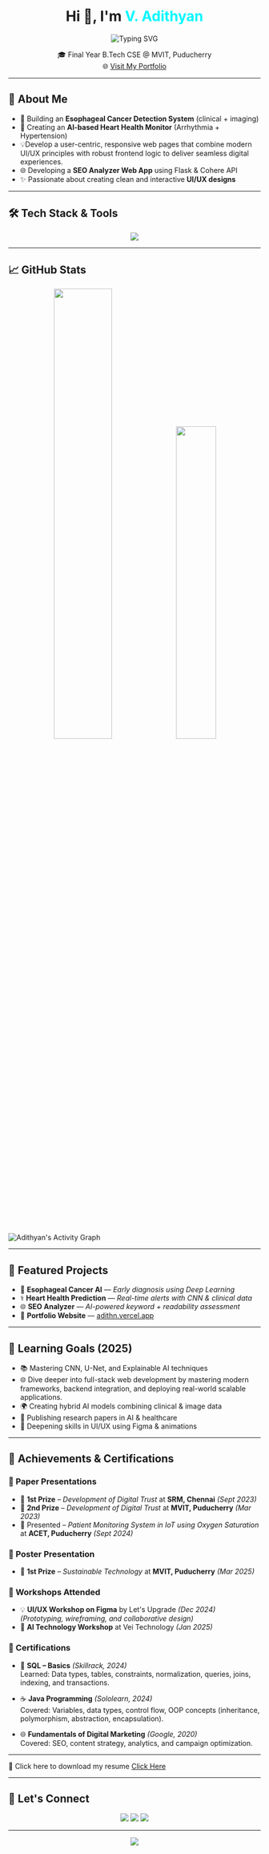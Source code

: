 <h1 align="center">Hi 👋, I'm <span style="color:#00f7ff;">V. Adithyan</span></h1>

<p align="center">
  <img src="https://readme-typing-svg.demolab.com?font=Fira+Code&weight=500&size=28&pause=1000&color=00F7FF&center=true&vCenter=true&width=900&lines=AI+Enthusiast+%7C+Web+Developer+%7C+UI%2FUX+Designer" alt="Typing SVG" />
</p>



<p align="center">
  🎓 Final Year B.Tech CSE @ MVIT, Puducherry <br>
  🌐 <a href="https://adithn.vercel.app/">Visit My Portfolio</a>
</p>

---

## 🧠 About Me

- 🔬 Building an **Esophageal Cancer Detection System** (clinical + imaging)
- 💓 Creating an **AI-based Heart Health Monitor** (Arrhythmia + Hypertension)
- 💡Develop a user-centric, responsive web pages that combine modern UI/UX principles with robust frontend logic to deliver seamless digital experiences.
- 🌐 Developing a **SEO Analyzer Web App** using Flask & Cohere API
- ✨ Passionate about creating clean and interactive **UI/UX designs**

---

## 🛠️ Tech Stack & Tools

<p align="center">
  <img src="https://skillicons.dev/icons?i=python,java,html,css,js,flask,mongodb,mysql,git,figma" />
</p>

---

## 📈 GitHub Stats

<p align="center">
  <img src="https://github-readme-stats.vercel.app/api?username=adithn04&show_icons=true&theme=tokyonight&hide_border=true" width="48%" />
  <img src="https://github-readme-stats.vercel.app/api/top-langs/?username=adithn04&layout=compact&theme=tokyonight&hide_border=true" width="40%" />
</p>

<a>
  <img alt="Adithyan's Activity Graph" src="https://github-readme-activity-graph.vercel.app/graph?username=adithn04&bg_color=1a1b27&color=8be9fd&line=50fa7b&point=f8f8f2&hide_border=true"/>
</a>


---

## 🧪 Featured Projects

- 🧬 **Esophageal Cancer AI** — *Early diagnosis using Deep Learning*
- ⚕️ **Heart Health Prediction** — *Real-time alerts with CNN & clinical data*
- 🌐 **SEO Analyzer** — *AI-powered keyword + readability assessment*
- 💼 **Portfolio Website** — [adithn.vercel.app](https://adithn.vercel.app/)

---

## 🎯 Learning Goals (2025)

- 📚 Mastering CNN, U-Net, and Explainable AI techniques
- 🌐 Dive deeper into full-stack web development by mastering modern frameworks, backend integration, and deploying real-world scalable applications.
- 🌍 Creating hybrid AI models combining clinical & image data
- 🧠 Publishing research papers in AI & healthcare
- 🎨 Deepening skills in UI/UX using Figma & animations

---

## 🏅 Achievements & Certifications

### 📜 Paper Presentations
- 🥇 **1st Prize** – *Development of Digital Trust* at **SRM, Chennai** *(Sept 2023)*
- 🥈 **2nd Prize** – *Development of Digital Trust* at **MVIT, Puducherry** *(Mar 2023)*
- 📝 Presented – *Patient Monitoring System in IoT using Oxygen Saturation* at **ACET, Puducherry** *(Sept 2024)*

### 🎨 Poster Presentation
- 🥇 **1st Prize** – *Sustainable Technology* at **MVIT, Puducherry** *(Mar 2025)*

### 🧠 Workshops Attended
- 💡 **UI/UX Workshop on Figma** by Let's Upgrade *(Dec 2024)*  
  *(Prototyping, wireframing, and collaborative design)*
- 🤖 **AI Technology Workshop** at Vei Technology *(Jan 2025)*

### 📜 Certifications
- 📘 **SQL – Basics** *(Skillrack, 2024)*  
  Learned: Data types, tables, constraints, normalization, queries, joins, indexing, and transactions.

- ☕ **Java Programming** *(Sololearn, 2024)*  
  Covered: Variables, data types, control flow, OOP concepts (inheritance, polymorphism, abstraction, encapsulation).

- 🌐 **Fundamentals of Digital Marketing** *(Google, 2020)*  
  Covered: SEO, content strategy, analytics, and campaign optimization.


---

📄 Click here to download my resume
<a href="https://drive.google.com/uc?export=download&id=1GEP1pMt_qzEfJQVQNUj6OSaIASOqSUdG" target="_blank"> Click Here</a>

---

## 🤝 Let's Connect

<p align="center">
  <a href="mailto:adithyan1912@gmail.com"><img src="https://img.shields.io/badge/Gmail-D14836?style=for-the-badge&logo=gmail&logoColor=white"/></a>
  <a href="https://www.linkedin.com/in/adithyan-v-54289a258/"><img src="https://img.shields.io/badge/LinkedIn-blue?style=for-the-badge&logo=linkedin&logoColor=white"/></a>
  <a href="https://adithn.vercel.app/"><img src="https://img.shields.io/badge/Portfolio-000000?style=for-the-badge&logo=vercel&logoColor=white"/></a>
</p>

---

<p align="center">
  <img src="https://capsule-render.vercel.app/api?type=waving&color=gradient&height=100&section=footer"/>
</p>
